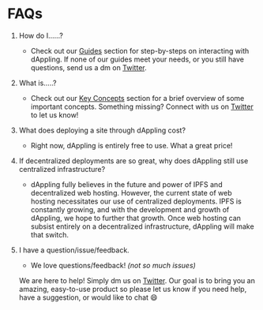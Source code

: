 # FAQs

1. How do I......?
   * Check out our [Guides](../guides/) section for step-by-steps on interacting with dAppling. If none of our guides meet your needs, or you still have questions, send us a dm on [Twitter](https://twitter.com/dApplingNetwork).
2. What is.....?
   * Check out our [Key Concepts](../key-concepts/) section for a brief overview of some important concepts. Something missing? Connect with us on [Twitter](https://twitter.com/dApplingNetwork) to let us know!
3. What does deploying a site through dAppling cost?
   * Right now, dAppling is entirely free to use. What a great price!
4. If decentralized deployments are so great, why does dAppling still use centralized infrastructure?
   * dAppling fully believes in the future and power of IPFS and decentralized web hosting. However, the current state of web hosting necessitates our use of centralized deployments. IPFS is constantly growing, and with the development and growth of dAppling, we hope to further that growth. Once web hosting can subsist entirely on a decentralized infrastructure, dAppling will make that switch.
5.  I have a question/issue/feedback.

    * We love questions/feedback! _(not so much issues)_&#x20;

    We are here to help! Simply dm us on [Twitter](https://twitter.com/dApplingNetwork). Our goal is to bring you an amazing, easy-to-use product so please let us know if you need help, have a suggestion, or would like to chat :smile:&#x20;
